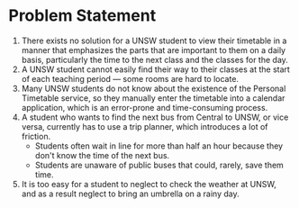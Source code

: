 # Problem Statement

1. There exists no solution for a UNSW student to view their timetable in a
   manner that emphasizes the parts that are important to them on a daily basis,
   particularly the time to the next class and the classes for the day.
2. A UNSW student cannot easily find their way to their classes at the start of
   each teaching period — some rooms are hard to locate.
3. Many UNSW students do not know about the existence of the Personal Timetable
   service, so they manually enter the timetable into a calendar application,
   which is an error-prone and time-consuming process.
4. A student who wants to find the next bus from Central to UNSW, or vice versa,
   currently has to use a trip planner, which introduces a lot of friction.
   - Students often wait in line for more than half an hour because they don't
     know the time of the next bus.
   - Students are unaware of public buses that could, rarely, save them time.
5. It is too easy for a student to neglect to check the weather at UNSW, and as
   a result neglect to bring an umbrella on a rainy day.
